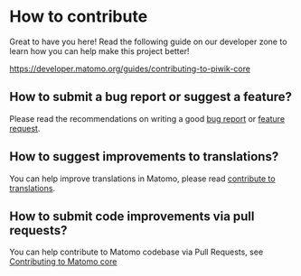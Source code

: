 # How to contribute

Great to have you here! Read the following guide on our developer zone to learn how you can help make this project better!

https://developer.matomo.org/guides/contributing-to-piwik-core

## How to submit a bug report or suggest a feature?
Please read the recommendations on writing a good [bug report](https://developer.matomo.org/guides/core-team-workflow#submitting-a-bug-report) or [feature request](https://developer.matomo.org/guides/core-team-workflow#submitting-a-feature-request).

## How to suggest improvements to translations?

You can help improve translations in Matomo, please read [contribute to translations](https://github.com/matomo-org/piwik/blob/master/lang/README.md).

## How to submit code improvements via pull requests?

You can help contribute to Matomo codebase via Pull Requests, see [Contributing to Matomo core](https://developer.matomo.org/guides/contributing-to-piwik-core)
